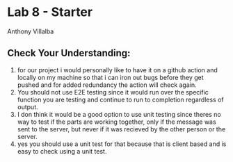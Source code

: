 # Lab 8 - Starter
Anthony Villalba

## Check Your Understanding:
1) for our project i would personally like to have it on a github action and locally on my machine so that i can iron out bugs before they get pushed and for added redundancy the action will check again.
2) You should not use E2E testing since it would run over the specific function you are testing and continue to run to completion regardless of output.
3) I don think it would be a good option to use unit testing since theres no way to test if the parts are working together, only if the message was sent to the server, but never if it was recieved by the other person or the server.
4) yes you should use a unit test for that because that is client based and is easy to check using a unit test.